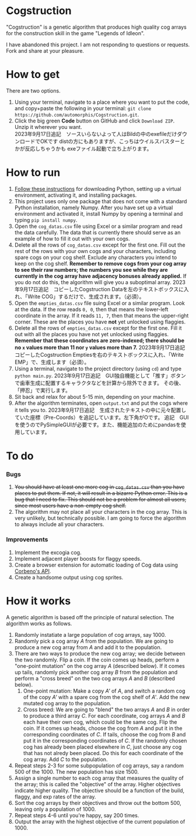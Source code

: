 # Cogstruction

"Cogstruction" is a genetic algorithm that produces high quality cog arrays for the construction skill in the game "Legends of Idleon".

I have abandoned this project. I am not responding to questions or requests. Fork and share at your pleasure.

# How to get
There are two options.
1. Using your terminal, navigate to a place where you want to put the code, and copy+paste the following in your terminal: `git clone https://github.com/automorphis/Cogstruction.git`.
2. Click the big green **Code** button on GitHub and click `Download ZIP`. Unzip it wherever you want.  
2023年9月17日追記　ソースいらないよって人はBildの中のexefileだけダウンロードでOKです
distの方にもありますが、こっちはウイルスバスターとかが反応しちゃうかも
exeファイル起動で立ち上がります。

# How to run
1. [Follow these instructions](https://packaging.python.org/guides/installing-using-pip-and-virtual-environments/) for downloading Python, setting up a virtual environment, activating it, and installing packages. 
2. This project uses only one package that does not come with a standard Python installation, namely Numpy. After you have set up a virtual environment and activated it, install Numpy by opening a terminal and typing `pip install numpy`.
3. Open the `cog_datas.csv` file using Excel or a similar program and read the data carefully. The data that is currently there should serve as an example of how to fill it out with your own cogs.
4. Delete all the rows of `cog_datas.csv` except for the first one. Fill out the rest of the rows with your own cogs and your characters, including spare cogs on your cog shelf. Exclude any characters you intend to keep on the cog shelf. **Remember to remove cogs from your cog array to see their raw numbers; the numbers you see while they are currently in the cog array have adjacency bonuses already applied.** If you do not do this, the algorithm will give you a suboptimal array.
2023年9月17日追記　コピーしたCogstruction Dataを左のテキストボックスに入れ、「Write COG」するだけで、生成されます。（必須）。
5. Open the `empties_datas.csv` file suing Excel or a similar program. Look at the data. If the row reads `0, 0`, then that means the lower-left coordinate in the array. If it reads `11, 7`, then that means the upper-right corner. These are the places you have **not** yet unlocked using flaggies.
6. Delete all the rows of `empties_datas.csv` except for the first one. Fill it out with all the places you have not yet unlocked using flaggies. **Remember that these coordinates are zero-indexed; there should be no `x` values more than 11 nor `y` values more than 7.**
2023年9月17日追記　コピーしたCogstruction Emptiesを右のテキストボックスに入れ、「Write EMP」で、生成します（必須）。
7. Using a terminal, navigate to the project directory (using `cd`) and type `python main.py`.
2023年9月17日追記　GUI独自機能として「推す」ボタンで歯車生成に配置するキャラクタなどを計算から除外できます。
その後、「押忍」で実行します。
8. Sit back and relax for about 5-15 min, depending on your machine.
9. After the algorithm terminates, open `output.txt` and put the cogs where it tells you to.
2023年9月17日追記　生成されたテキストの中に元々配置していた座標（Pre-Coords）を追記しています。左下角がOです。
追記　GUIを使うのでPySimpleGUIが必要です。また、機能追加のためにpandasを使用しています。

# To do

### Bugs
1. ~~You should have at least one more cog in `cog_datas.csv` than you have places to put them. If not, it will result in a bizarre Python error. This is a bug that I need to fix. This should not be a problem for almost all users, since most users have a non-empty cog shelf.~~
2. The algorithm may not place all your characters in the cog array. This is very unlikely, but technically possible. I am going to force the algorithm to always include all your characters.

### Improvements
1. Implement the excogia cog.
2. Implement adjacent player boosts for flaggy speeds.
3. Create a browser extension for automatic loading of Cog data using [Corbeno's API](https://github.com/Corbeno/Idleon-Api-Downloader).
4. Create a handsome output using cog sprites.

# How it works

A genetic algorithm is based off the principle of natural selection. The algorithm works as follows.

1. Randomly instatiate a large population of cog arrays, say 1000. 
2. Randomly pick a cog array *A* from the population. We are going to produce a new cog array from *A* and add it to the population. 
3. There are two ways to produce the new cog array; we decide between the two randomly. Flip a coin. If the coin comes up heads, perform a "one-point mutation" on the cog array *A* (described below). If it comes up tails, randomly pick another cog array *B* from the population and perform a "cross breed" on the two cog arrays *A* and *B* (described below).
   1. One-point mutation: Make a copy *A'* of *A*, and switch a random cog of the copy *A'* with a spare cog from the cog shelf of *A'*. Add the new mutated cog array to the population.
   2. Cross breed: We are going to "blend" the two arrays *A* and *B* in order to produce a third array *C*. For each coordinate, cog arrays *A* and *B* each have their own cog, which could be the same cog. Flip the coin. If it comes up heads, choose the cog from *A* and put it in the corresponding coordinates of *C*. If tails, choose the cog from *B* and put it in the corresponding coordinates of *C*. If the randomly chosen cog has already been placed elsewhere in *C*, just choose any cog that has not alredy been placed. Do this for each coordinate of the cog array. Add *C* to the population.
4. Repeat steps 2-3 for some subpopulation of cog arrays, say a random 500 of the 1000. The new population has size 1500.
5. Assign a single number to each cog array that measures the quality of the array; this is called the "objective" of the array. Higher objectives indicate higher quality. The objective should be a function of the build, flaggy, and exp rates of the array.
6. Sort the cog arrays by their objectives and throw out the bottom 500, leaving only a population of 1000. 
7. Repeat steps 4-6 until you're happy, say 200 times. 
8. Output the array with the highest objective of the current population of 1000.
